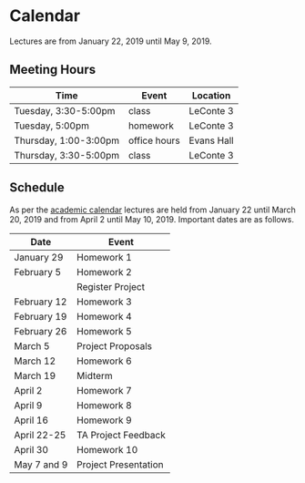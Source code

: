 # Calendar

Lectures are from January 22, 2019 until May 9, 2019. 

## Meeting Hours

| Time                  | Event        | Location   |
|-----------------------|--------------|------------|
| Tuesday, 3:30-5:00pm  | class        | LeConte 3  |
| Tuesday, 5:00pm       | homework     | LeConte 3  |
| Thursday, 1:00-3:00pm | office hours | Evans Hall |
| Thursday, 3:30-5:00pm | class        | LeConte 3  |

## Schedule

As per the [academic calendar](https://registrar.berkeley.edu/sites/default/files/pdf/UCB_AcademicCalendar_2018-19_V3.pdf) lectures are held from January 22 until March 20, 2019 and from April 2 until May 10, 2019. Important dates are as follows.

| Date        | Event               |
|-------------|---------------------|
| January 29  | Homework 1          |
| February 5  | Homework 2          |
|             | Register Project    |
| February 12 | Homework 3          |
| February 19 | Homework 4          |
| February 26 | Homework 5          |
| March 5     | Project Proposals   |
| March 12    | Homework 6          |
| March 19    | Midterm             |
| April 2     | Homework 7          |
| April 9     | Homework 8          |
| April 16    | Homework 9          |
| April 22-25 | TA Project Feedback |
| April 30    | Homework 10         |
| May 7 and 9 | Project Presentation|


